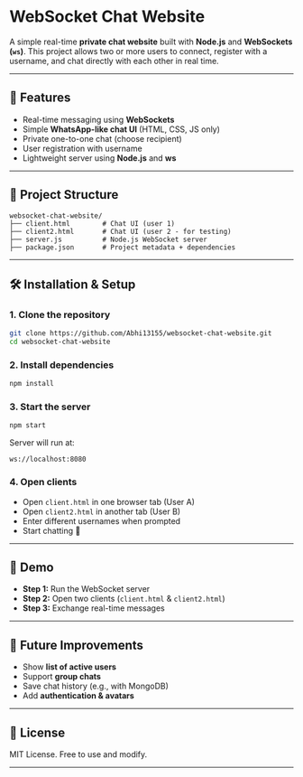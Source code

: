 # WebSocket Chat Website

A simple real-time **private chat website** built with **Node.js** and **WebSockets (`ws`)**.
This project allows two or more users to connect, register with a username, and chat directly with each other in real time.

---

## 🚀 Features

* Real-time messaging using **WebSockets**
* Simple **WhatsApp-like chat UI** (HTML, CSS, JS only)
* Private one-to-one chat (choose recipient)
* User registration with username
* Lightweight server using **Node.js** and **ws**

---

## 📂 Project Structure

```
websocket-chat-website/
├── client.html        # Chat UI (user 1)
├── client2.html       # Chat UI (user 2 - for testing)
├── server.js          # Node.js WebSocket server
├── package.json       # Project metadata + dependencies
```

---

## 🛠️ Installation & Setup

### 1. Clone the repository

```bash
git clone https://github.com/Abhi13155/websocket-chat-website.git
cd websocket-chat-website
```

### 2. Install dependencies

```bash
npm install
```

### 3. Start the server

```bash
npm start
```

Server will run at:

```
ws://localhost:8080
```

### 4. Open clients

* Open `client.html` in one browser tab (User A)
* Open `client2.html` in another tab (User B)
* Enter different usernames when prompted
* Start chatting 🎉

---

## 📸 Demo

* **Step 1:** Run the WebSocket server
* **Step 2:** Open two clients (`client.html` & `client2.html`)
* **Step 3:** Exchange real-time messages

---

## 🔮 Future Improvements

* Show **list of active users**
* Support **group chats**
* Save chat history (e.g., with MongoDB)
* Add **authentication & avatars**

---

## 📝 License

MIT License. Free to use and modify.

---
